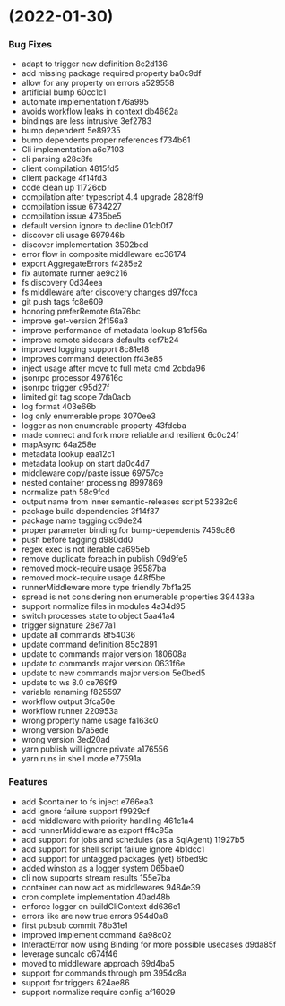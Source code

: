 #  (2022-01-30)


### Bug Fixes

* adapt to trigger new definition 8c2d136
* add missing package required property ba0c9df
* allow for any property on errors a529558
* artificial bump 60cc1c1
* automate implementation f76a995
* avoids workflow leaks in context db4662a
* bindings are less intrusive 3ef2783
* bump dependent 5e89235
* bump dependents proper references f734b61
* Cli implementation a6c7103
* cli parsing a28c8fe
* client compilation 4815fd5
* client package 4f14fd3
* code clean up 11726cb
* compilation after typescript 4.4 upgrade 2828ff9
* compilation issue 6734227
* compilation issue 4735be5
* default version ignore to decline 01cb0f7
* discover cli usage 697946b
* discover implementation 3502bed
* error flow in composite middleware ec36174
* export AggregateErrors f4285e2
* fix automate runner ae9c216
* fs discovery 0d34eea
* fs middleware after discovery changes d97fcca
* git push tags fc8e609
* honoring preferRemote 6fa76bc
* improve get-version 2f156a3
* improve performance of metadata lookup 81cf56a
* improve remote sidecars defaults eef7b24
* improved logging support 8c81e18
* improves command detection ff43e85
* inject usage after move to full meta cmd 2cbda96
* jsonrpc processor 497616c
* jsonrpc trigger c95d27f
* limited git tag scope 7da0acb
* log format 403e66b
* log only enumerable props 3070ee3
* logger as non enumerable property 43fdcba
* made connect and fork more reliable and resilient 6c0c24f
* mapAsync 64a258e
* metadata lookup eaa12c1
* metadata lookup on start da0c4d7
* middleware copy/paste issue 69757ce
* nested container processing 8997869
* normalize path 58c9fcd
* output name from inner semantic-releases script 52382c6
* package build dependencies 3f14f37
* package name tagging cd9de24
* proper parameter binding for bump-dependents 7459c86
* push before tagging d980dd0
* regex exec is not iterable ca695eb
* remove duplicate foreach in publish 09d9fe5
* removed mock-require usage 99587ba
* removed mock-require usage 448f5be
* runnerMiddleware more type friendly 7bf1a25
* spread is not considering non enumerable properties 394438a
* support normalize files in modules 4a34d95
* switch processes state to object 5aa41a4
* trigger signature 28e77a1
* update all commands 8f54036
* update command definition 85c2891
* update to commands  major version 180608a
* update to commands major version 0631f6e
* update to new commands major version 5e0bed5
* update to ws 8.0 ce769f9
* variable renaming f825597
* workflow output 3fca50e
* workflow runner 220953a
* wrong property name usage fa163c0
* wrong version b7a5ede
* wrong version 3ed20ad
* yarn publish will ignore private a176556
* yarn runs in shell mode e77591a


### Features

* add $container to fs inject e766ea3
* add ignore failure support f9929cf
* add middleware with priority handling 461c1a4
* add runnerMiddleware as export ff4c95a
* add support for jobs and schedules (as a SqlAgent) 11927b5
* add support for shell script failure ignore 4b1dcc1
* add support for untagged packages (yet) 6fbed9c
* added winston as a logger system 065bae0
* cli now supports stream results 155e7ba
* container can now act as middlewares 9484e39
* cron complete implementation 40ad48b
* enforce logger on buildCliContext dd636e1
* errors like are now true errors 954d0a8
* first pubsub commit 78b31e1
* improved implement command 8a98c02
* InteractError now using Binding for more possible usecases d9da85f
* leverage suncalc c674f46
* moved to middleware approach 69d4ba5
* support for commands through pm 3954c8a
* support for triggers 624ae86
* support normalize require config af16029



